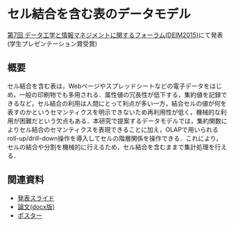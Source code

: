 # セル結合を含む表のデータモデル

[第7回 データ工学と情報マネジメントに関するフォーラム(DEIM2015)](http://db-event.jpn.org/deim2015)にて発表(学生プレゼンテーション賞受賞)

## 概要

セル結合を含む表は，Webページやスプレッドシートなどの電子データをはじめ，一般の印刷物でも多用される．属性値の冗長性が低下する，集約値を記録できるなど，セル結合の利用は人間にとって利点が多い一方，結合セルの値が何を表すのかというセマンティクスを明示できないため再利用性が低く，機械的な利用が困難だという欠点もある．本研究で提案するデータモデルでは，集約関数によりセル結合のセマンティクスを表現できることに加え，OLAPで用いられるroll-up/drill-down操作を導入してセルの階層関係を操作できる．これにより，セルの結合や分割を機械的に行えるため，セル結合を含むままで集計処理を行える．

## 関連資料

- [発表スライド](https://www.slideshare.net/saireya/slide-deim2015)
- [論文(docx版)](https://www.scribd.com/doc/257485153)
- [ポスター](https://www.scribd.com/doc/257486265)
